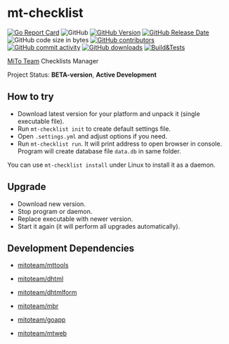 # mt-checklist

[![Go Report Card](https://goreportcard.com/badge/github.com/mitoteam/mt-checklist)](https://goreportcard.com/report/github.com/mitoteam/mt-checklist)
![GitHub](https://img.shields.io/github/license/mitoteam/mt-checklist)
[![GitHub Version](https://img.shields.io/github/v/release/mitoteam/mt-checklist?logo=github)](https://github.com/mitoteam/mt-checklist)
[![GitHub Release Date](https://img.shields.io/github/release-date/mitoteam/mt-checklist)](https://github.com/mitoteam/mt-checklist/releases)
![GitHub code size in bytes](https://img.shields.io/github/languages/code-size/mitoteam/mt-checklist)
[![GitHub contributors](https://img.shields.io/github/contributors-anon/mitoteam/mt-checklist)](https://github.com/mitoteam/mt-checklist/graphs/contributors)
[![GitHub commit activity](https://img.shields.io/github/commit-activity/y/mitoteam/mt-checklist)](https://github.com/mitoteam/mt-checklist/commits)
[![GitHub downloads](https://img.shields.io/github/downloads/mitoteam/mt-checklist/total)](https://github.com/mitoteam/mt-checklist/releases)
[![Build&Tests](https://github.com/mitoteam/mt-checklist/actions/workflows/go.yml/badge.svg)](https://github.com/mitoteam/mt-checklist/actions/workflows/go.yml)

[MiTo Team](https://www.mito-team.com) Checklists Manager

Project Status: **BETA-version**, **Active Development**

## How to try

* Download latest version for your platform and unpack it (single executable file).
* Run `mt-checklist init` to create default settings file.
* Open `.settings.yml` and adjust options if you need.
* Run `mt-checklist run`. It will print address to open browser in console. Program will create database file `data.db` in same folder.

You can use `mt-checklist install` under Linux to install it as a daemon.

## Upgrade

* Download new version.
* Stop program or daemon.
* Replace executable with newer version.
* Start it again (it will perform all upgrades automatically).

## Development Dependencies

* [mitoteam/mttools](https://github.com/mitoteam/mttools)
* [mitoteam/dhtml](https://github.com/mitoteam/dhtml)
* [mitoteam/dhtmlform](https://github.com/mitoteam/dhtmlform)
* [mitoteam/mbr](https://github.com/mitoteam/mbr)

* [mitoteam/goapp](https://github.com/mitoteam/goapp)
* [mitoteam/mtweb](https://github.com/mitoteam/mtweb)
